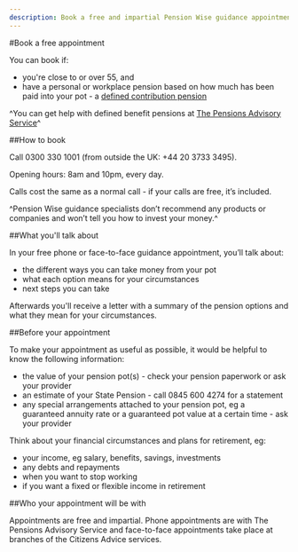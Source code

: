 ```yaml
---
description: Book a free and impartial Pension Wise guidance appointment to help you understand your pension options.
---
```

#Book a free appointment

You can book if:

 - you're close to or over 55, and
 - have a personal or workplace pension based on how much has been paid into your pot - a [defined contribution pension](https://www.pensionwise.gov.uk/pension-types)

^You can get help with defined benefit pensions at [The Pensions Advisory Service](http://www.pensionsadvisoryservice.org.uk)^

##How to book

Call 0300 330 1001 (from outside the UK: +44 20 3733 3495).

Opening hours: 8am and 10pm, every day.

Calls cost the same as a normal call - if your calls are free, it’s included. 

^Pension Wise guidance specialists don’t recommend any products or companies and won’t tell you how to invest your money.^

##What you'll talk about

In your free phone or face-to-face guidance appointment, you’ll talk about:

- the different ways you can take money from your pot
- what each option means for your circumstances
- next steps you can take 

Afterwards you'll receive a letter with a summary of the pension options and what they mean for your circumstances.

##Before your appointment

To make your appointment as useful as possible, it would be helpful to know the following information:

- the value of your pension pot(s) - check your pension paperwork or ask your provider 
- an estimate of your State Pension - call 0845 600 4274 for a statement
- any special arrangements attached to your pension pot, eg a guaranteed annuity rate or a guaranteed pot value at a certain time - ask your provider

Think about your financial circumstances and plans for retirement, eg:

- your income, eg salary, benefits, savings, investments 
- any debts and repayments
- when you want to stop working
- if you want a fixed or flexible income in retirement 

##Who your appointment will be with

Appointments are free and impartial. Phone appointments are with The Pensions Advisory Service and face-to-face appointments take place at branches of the Citizens Advice services.
